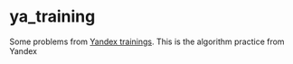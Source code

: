 # ya_training

Some problems from [Yandex trainings](https://yandex.ru/yaintern/algorithm-training). This is the algorithm practice from Yandex 

